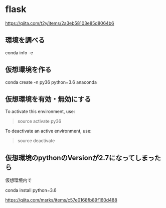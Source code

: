 # flask
https://qiita.com/t2y/items/2a3eb58103e85d8064b6

## 環境を調べる

conda info -e

## 仮想環境を作る

conda create -n py36 python=3.6 anaconda

## 仮想環境を有効・無効にする

To activate this environment, use:
> source activate py36

To deactivate an active environment, use:
> source deactivate

## 仮想環境のpythonのVersionが2.7になってしまったら

仮想環境内で

conda install python=3.6

https://qiita.com/msrks/items/c57e0168fb89f160d488